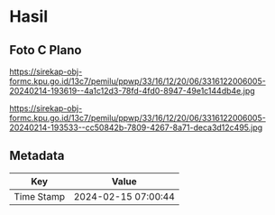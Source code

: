 # Hasil

## Foto C Plano

https://sirekap-obj-formc.kpu.go.id/13c7/pemilu/ppwp/33/16/12/20/06/3316122006005-20240214-193619--4a1c12d3-78fd-4fd0-8947-49e1c144db4e.jpg

https://sirekap-obj-formc.kpu.go.id/13c7/pemilu/ppwp/33/16/12/20/06/3316122006005-20240214-193533--cc50842b-7809-4267-8a71-deca3d12c495.jpg


## Metadata

| Key        | Value               |
| ---------- | ------------------- |
| Time Stamp | 2024-02-15 07:00:44 |



